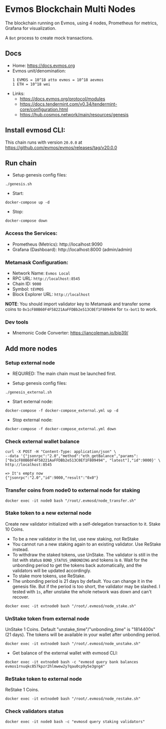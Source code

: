 # Evmos Blockchain Multi Nodes

The blockchain running on Evmos, using 4 nodes, Prometheus for metrics, Grafana for visualization. 

A `Bot` process to create mock transactions.

## Docs

- Home: https://docs.evmos.org
- Evmos unit/denomination:
  ```
  1 EVMOS = 10^18 atto evmos = 10^18 aevmos
  1 ETH = 10^18 wei
  ```
- Links:
  + https://docs.evmos.org/protocol/modules
  + https://docs.tendermint.com/v0.34/tendermint-core/configuration.html
  + https://hub.cosmos.network/main/resources/genesis

## Install evmosd CLI:

This chain runs with version `20.0.0` at https://github.com/evmos/evmos/releases/tag/v20.0.0

## Run chain

- Setup genesis config files:

```
./genesis.sh
```

- Start:

```
docker-compose up -d
```

- Stop:

```
docker-compose down
```

### Access the Services:
- Prometheus (Metrics): http://localhost:9090
- Grafana (Dashboard): http://localhost:8000 (admin/admin)

### Metamask Configuration:
- Network Name: `Evmos Local`
- RPC URL: `http://localhost:8545`
- Chain ID: `9000`
- Symbol: `tEVMOS`
- Block Explorer URL: `http://localhost`

**NOTE**: You should import validator key to Metamask and transfer some coins to `0x1cF80B60F4F58221AaFFDBb2e513C0Ef1F809494` for `tx-bot1` to work.

### Dev tools

- Mnemonic Code Converter: https://iancoleman.io/bip39/

## Add more nodes

### Setup external node

- REQUIRED: The main chain must be launched first.

- Setup genesis config files:

```
./genesis_external.sh
```

- Start external node:

```
docker-compose -f docker-compose_external.yml up -d
```

- Stop external node:

```
docker-compose -f docker-compose_external.yml down
```

### Check external wallet balance

```
curl -X POST -H "Content-Type: application/json" \
--data '{"jsonrpc":"2.0","method":"eth_getBalance","params":["0x1cF80B60F4F58221AaFFDBb2e513C0Ef1F809494", "latest"],"id":9000}' \
http://localhost:8545

=> It's empty now
{"jsonrpc":"2.0","id":9000,"result":"0x0"}
```

### Transfer coins from node0 to external node for staking

```
docker exec -it node0 bash "/root/.evmosd/node_transfer.sh"
```

### Stake token to a new external node

Create new validator initialized with a self-delegation transaction to it. Stake 10 Coins.
- To be a new validator in the list, use new staking, not ReStake 
- You cannot run a new staking again to an existing validator. Use ReStake instead.
- To withdraw the staked tokens, use UnStake. The validator is still in the list with status `BOND_STATUS_UNBONDING` and tokens is `0`. Wait for the unbonding period to get the tokens back automatically, and the validators will be updated accordingly.
- To stake more tokens, use ReStake.
- The unbonding period is 21 days by default. You can change it in the genesis file. But if the period is too short, the validator may be slashed. I tested with `1s`, after unstake the whole network was down and can't recover.

```
docker exec -it extnode0 bash "/root/.evmosd/node_stake.sh"
```

### UnStake token from external node

UnStake 1 Coins. Default "unstake_time"/"unbonding_time" is "1814400s" (21 days). The tokens will be available in your wallet after unbonding period.

```
docker exec -it extnode0 bash "/root/.evmosd/node_unstake.sh"
```

- Get balance of the external wallet with evmosd CLI:

```
docker exec -it extnode0 bash -c "evmosd query bank balances evmos1rnuqkc857kpzr2hlmwew2y7qau0cp9y5e3gng4"
```

### ReStake token to external node

ReStake 1 Coins.

```
docker exec -it extnode0 bash "/root/.evmosd/node_restake.sh"
```

### Check validators status

```
docker exec -it node0 bash -c "evmosd query staking validators"
```